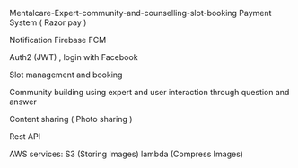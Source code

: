 Mentalcare-Expert-community-and-counselling-slot-booking
Payment System ( Razor pay )

Notification Firebase FCM

Auth2 (JWT) , login with Facebook

Slot management and booking

Community building using expert and user interaction through question and answer

Content sharing ( Photo sharing )

Rest API

AWS services: S3 (Storing Images) lambda (Compress Images)
